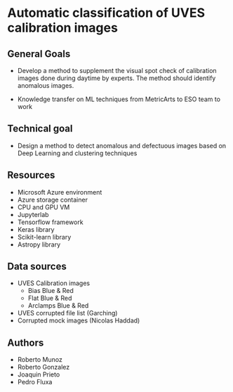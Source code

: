# Automatic classification of UVES calibration images

## General Goals

- Develop a method to supplement the visual spot check of calibration images done during daytime by experts. The method should identify anomalous images.

- Knowledge transfer on ML techniques from MetricArts to ESO team to work

## Technical goal

- Design a method to detect anomalous and defectuous images based on Deep Learning and clustering techniques

## Resources

- Microsoft Azure environment
- Azure storage container
- CPU and GPU VM
- Jupyterlab
- Tensorflow framework
- Keras library
- Scikit-learn library
- Astropy library

## Data sources

- UVES Calibration images
  - Bias Blue & Red
  - Flat Blue & Red
  - Arclamps Blue & Red
- UVES corrupted file list (Garching)
- Corrupted mock images (Nicolas Haddad)


## Authors

- Roberto Munoz
- Roberto Gonzalez
- Joaquin Prieto
- Pedro Fluxa
